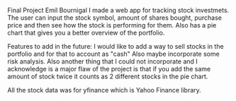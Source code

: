 Final Project Emil Bournigal
I made a web app for tracking stock investmets. The user can input the stock symbol, amount of shares bought, purchase price and then see how the stock is performing for them. Also has a pie chart that gives you a better overview of the portfolio.

Features to add in the future:
I would like to add a way to sell stocks in the portfolio and for that to account as "cash"
Also maybe incorporate some risk analysis.
Also another thing that I could not incorporate and I acknowledge is a major flaw of the project is that if you add the same amount of stock twice it counts as 2 different stocks in the pie chart. 

All the stock data was for yfinance which is Yahoo Finance library.

